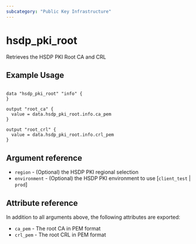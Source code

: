 ```yaml
---
subcategory: "Public Key Infrastructure"
---
```


# hsdp_pki_root

Retrieves the HSDP PKI Root CA and CRL

## Example Usage

```hcl

data "hsdp_pki_root" "info" {
}

output "root_ca" {
  value = data.hsdp_pki_root.info.ca_pem
}

output "root_crl" {
  value = data.hsdp_pki_root.info.crl_pem
}
```

## Argument reference

* `region` - (Optional) the HSDP PKI regional selection
* `environment` - (Optional) the HSDP PKI environment to use [`client_test` | `prod`]

## Attribute reference

In addition to all arguments above, the following attributes are exported:

* `ca_pem` - The root CA in PEM format
* `crl_pem` - The root CRL in PEM format
